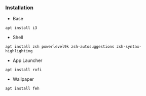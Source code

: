 ### Installation  

- Base  
```
apt install i3
```

- Shell  
```
apt install zsh powerlevel9k zsh-autosuggestions zsh-syntax-highlighting
```

- App Launcher  
```
apt install rofi
```

- Wallpaper  
```
apt install feh
```